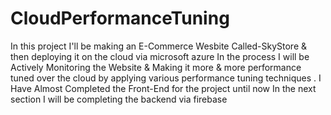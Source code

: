 # CloudPerformanceTuning
In this project I'll be making an E-Commerce Wesbite Called-SkyStore & then deploying it on the cloud via microsoft azure 
In the process I will be Actively Monitoring the Website & Making it more & more performance tuned over the cloud by applying various performance tuning techniques .
I Have Almost Completed the Front-End for the project until now
In the next section I will be completing the backend via firebase 
